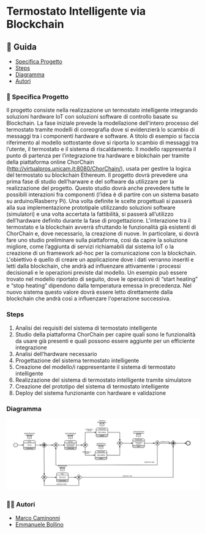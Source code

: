 # Termostato Intelligente via Blockchain 

## :blue_book: Guida
- [Specifica Progetto](#Specifica-Progetto)
- [Steps](#Steps)
- [Diagramma](#Diagramma)
- [Autori](#Autori)


### :page_with_curl: Specifica Progetto 

Il progetto consiste nella realizzazione un termostato intelligente integrando soluzioni hardware IoT con soluzioni software di controllo basate su Blockchain.
La fase iniziale prevede la modellazione dell'intero processo del termostato tramite modelli di coreografia dove si evidenzierà lo scambio di messaggi tra i componenti hardware e software. 
A titolo di esempio si faccia riferimento al modello sottostante dove si riporta lo scambio di messaggi tra l’utente, il termostato e il sistema di riscaldamento. 
Il modello rappresenta il punto di partenza per l’integrazione tra hardware e blokchain per tramite della  piattaforma online ChorChain (http://virtualpros.unicam.it:8080/ChorChain/), usata per gestire la logica del termostato su blockchain Ethereum. 
Il progetto dovrà prevedere una prima fase di studio dell’harware e del software da utilizzare per la realizzazione del progetto. Questo studio dovrà anche prevedere tutte le possibili interazioni fra componenti (l’idea è di partire con un sistema basato su arduino/Rasberry Pi).
Una volta definite le scelte progettuali si passerà alla sua implementazione prototipale utilizzando soluzioni software (simulatori) e una volta accertata la fattibilità, si passerà all’utilizzo dell’hardware definito durante la fase di progettazione.
L'interazione tra il termostato e la blockchain avverrà sfruttando le funzionalità già esistenti di ChorChain e, dove necessario, la creazione di nuove. In particolare, si dovrà fare uno studio preliminare sulla piattaforma, così da capire la soluzione migliore, come l’aggiunta di servizi richiamabili dal sistema IoT o la creazione di un framework ad-hoc per la comunicazione con la blockchain. 
L'obiettivo è quello di creare un applicazione  dove i dati verranno inseriti e letti dalla blockchain, che andrà ad influenzare attivamente i processi decisionali e le operazioni previste dal modello. Un esempio può essere trovato nel modello riportato di seguito, dove le operazioni di “start heating” e “stop heating” dipendono dalla temperatura emessa in precedenza. Nel nuovo sistema questo valore dovrà essere letto direttamente dalla blockchain che andrà così a influenzare l'operazione successiva.

### Steps
1. 	Analisi dei requisiti del sistema di termostato intelligente
2. 	Studio della piattaforma ChorChain per capire quali sono le funzionalità da usare già presenti  e quali possono essere aggiunte per un efficiente integrazione
3.  Analisi dell’hardware necessario
4.  Progettazione del sistema termostato intelligente
5.  Creazione del modello/i rappresentante il sistema di termostato intelligente
6. 	Realizzazione del sistema di termostato intelligente tramite simulatore
7. 	Creazione del prototipo del sistema di termostato intelligente
8. 	Deploy del sistema funzionante con hardware e validazione

### Diagramma
![GitHub Logo](/Diagram.png)

### :man_office_worker: Autori
- [Marco Caminonni](https://github.com/BackCamino)
- [Emmanuele Bollino](https://github.com/EmmanueleBollino)
